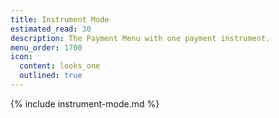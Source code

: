 ```yaml
---
title: Instrument Mode
estimated_read: 30
description: The Payment Menu with one payment instrument.
menu_order: 1700
icon:
  content: looks_one
  outlined: true
---
```


{% include instrument-mode.md %}
